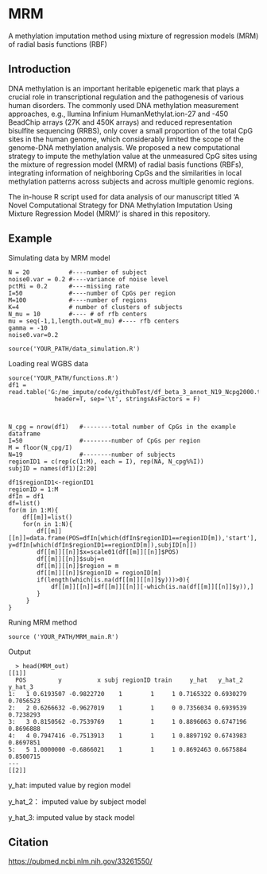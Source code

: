 # MRM
A methylation imputation method using mixture of regression models (MRM) of radial basis functions (RBF)

## Introduction
DNA methylation is an important heritable epigenetic mark that plays a crucial role in transcriptional regulation and the pathogenesis of various human disorders. The commonly used DNA methylation measurement approaches, e.g., llumina Infinium HumanMethylat.ion-27 and -450 BeadChip arrays (27K and 450K arrays) and reduced representation bisulfite sequencing (RRBS), only cover a small proportion of the total CpG sites in the human genome, which considerably limited the scope of the genome-DNA methylation analysis.  We proposed a new computational strategy to impute the methylation value at the unmeasured CpG sites using the mixture of regression model (MRM) of radial basis functions (RBFs), integrating information of neighboring CpGs and the similarities in local methylation patterns across subjects and across multiple genomic regions. 

The in-house R script used for data analysis of our manuscript titled ‘A Novel Computational Strategy for DNA Methylation Imputation Using Mixture Regression Model (MRM)’ is shared in this repository.

## Example
Simulating data by MRM model

    N = 20           #----number of subject
    noise0.var = 0.2 #----variance of noise level
    pctMi = 0.2      #----missing rate
    I=50             #----number of CpGs per region
    M=100            #----number of regions
    K=4              # number of clusters of subjects
    N_mu = 10        #---- # of rfb centers 
    mu = seq(-1,1,length.out=N_mu) #---- rfb centers 
    gamma = -10
    noise0.var=0.2
    
    source('YOUR_PATH/data_simulation.R')

Loading real WGBS data
    
    source('YOUR_PATH/functions.R')
    df1 = read.table('G:/me_impute/code/githubTest/df_beta_3_annot_N19_Ncpg2000.txt',
                 header=T, sep='\t', stringsAsFactors = F)



    N_cpg = nrow(df1)   #--------total number of CpGs in the example dataframe
    I=50                #--------number of CpGs per region
    M = floor(N_cpg/I)
    N=19                #--------number of subjects
    regionID1 = c(rep(c(1:M), each = I), rep(NA, N_cpg%%I))
    subjID = names(df1)[2:20]

    df1$regionID1<-regionID1
    regionID = 1:M
    dfIn = df1
    df=list()
    for(m in 1:M){
        df[[m]]=list()
        for(n in 1:N){
            df[[m]][[n]]=data.frame(POS=dfIn[which(dfIn$regionID1==regionID[m]),'start'], y=dfIn[which(dfIn$regionID1==regionID[m]),subjID[n]])
            df[[m]][[n]]$x=scale01(df[[m]][[n]]$POS)
            df[[m]][[n]]$subj=n
            df[[m]][[n]]$region = m
            df[[m]][[n]]$regionID = regionID[m]
            if(length(which(is.na(df[[m]][[n]]$y)))>0){
                df[[m]][[n]]=df[[m]][[n]][-which(is.na(df[[m]][[n]]$y)),]
            }  
         }
    }
    



Runing MRM method

    source ('YOUR_PATH/MRM_main.R')


Output
    
      > head(MRM_out)
    [[1]]
      POS         y          x subj regionID train     y_hat   y_hat_2   y_hat_3
    1:   1 0.6193507 -0.9822720    1        1     1 0.7165322 0.6930279 0.7056523
    2:   2 0.6266632 -0.9627019    1        1     0 0.7356034 0.6939539 0.7238293
    3:   3 0.8150562 -0.7539769    1        1     1 0.8896063 0.6747196 0.8696888
    4:   4 0.7947416 -0.7513913    1        1     1 0.8897192 0.6743983 0.8697851
    5:   5 1.0000000 -0.6866021    1        1     1 0.8692463 0.6675884 0.8500715
    ---
    [[2]]
    

y_hat: imputed value by region model

y_hat_2： imputed value by subject model

y_hat_3: imputed value by stack model

    
## Citation
https://pubmed.ncbi.nlm.nih.gov/33261550/

